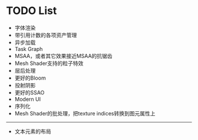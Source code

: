 # TODO List

* 字体渲染
* 带引用计数的各项资产管理
* 异步加载
* Task Graph
* MSAA，或者其它效果接近MSAA的抗锯齿
* Mesh Shader支持的粒子特效
* 层后处理
* 更好的Bloom
* 投射阴影
* 更好的SSAO
* Modern UI
* 序列化
* Mesh Shader的批处理，把texture indices转换到图元属性上
---
* 文本元素的布局